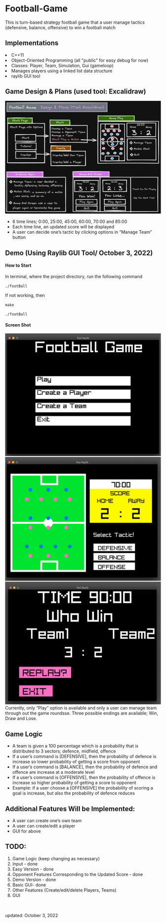 # Football-Game

<p>
This is turn-based strategy football game that a user manage tactics (defensive, balance, offensive) to win a football match
</p>

<h2>Implementations</h2>
<li>C++11</li>
<li>Object-Oriented Programming (all "public" for easy debug for now)</li>
<li>Classes: Player, Team, Simulation, Gui (gameloop)</li>
<li>Manages players using a linked list data structure</li>
<li>raylib GUI tool</li>

<h2>Game Design & Plans (used tool: Excalidraw)</h2>

![demo](src/img/gamePlan3.png)
<ul>
<li>6 time lines; 0:00, 25:00, 45:00, 60:00, 70:00 and 85:00</li>
<li>Each time line, an updated score will be displayed</li>
<li>A user can decide one’s tactic by clicking options in “Manage Team” button</li>
</ul>

<h2>Demo (Using Raylib GUI Tool/ October 3, 2022)</h2>
<h4>How to Start</h4>
In terminal, where the project directory, run the following command
<pre><code>./footBall</code></pre>
If not working, then
<pre><code>make</code></pre>
<pre><code>./footBall</code></pre>

<h4>Screen Shot </h4>

![demo](src/img/seven.png)
![demo](src/img/eight.png)
![demo](src/img/nine.png)
Currently, only “Play” option is available and only a user can manage team through out the game roundsse. Three possible endings are available; Win, Draw and Lose.


<h2>Game Logic</h2>
<ul>
<li>A team is given a 100 percentage which is a probability that is distributed to 3 sectors; defence, midfield, offence</li>
<li>If a user’s command is [DEFENSIVE], then the probability of defence is increase so lower probability of getting a score from opponent</li>
<li>If a user’s command is [BALANCE], then the probability of defence and offence are increase at a moderate level
</li>
<li>If a user’s command is [OFFENSIVE], then the probability of offence is increase so higher probability of getting a score to opponent</li>
<li>Example: if a user choose a [OFFENSIVE] the probability of scoring a goal is increase, but also the probability of defence reduces</li>
</ul>

<h2>Additional Features Will be Implemented:</h2>
<ul>
<li>A user can create one’s own team</li>
<li>A user can create/edit a player</li>
<li>GUI for above</li>
</ul>

<h2>TODO:</h2>
<ol>
<li>Game Logic (keep changing as necessary)</li>
<li>Input - done</li>
<li>Easy Version - done</li>
<li>Opponent Features Corresponding to the Updated Score - done</li>
<li>Demo Version - done</li>
<li>Basic GUI- done</li>
<li>Other Features (Create/edit/delete Players, Teams)</li>
<li>GUI</li>
</ol>

<br><br>
updated: October 3, 2022
